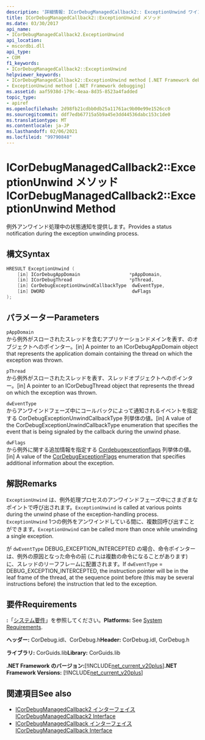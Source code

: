 ```yaml
---
description: '詳細情報: ICorDebugManagedCallback2:: ExceptionUnwind ワインドメソッド'
title: ICorDebugManagedCallback2::ExceptionUnwind メソッド
ms.date: 03/30/2017
api_name:
- ICorDebugManagedCallback2.ExceptionUnwind
api_location:
- mscordbi.dll
api_type:
- COM
f1_keywords:
- ICorDebugManagedCallback2::ExceptionUnwind
helpviewer_keywords:
- ICorDebugManagedCallback2::ExceptionUnwind method [.NET Framework debugging]
- ExceptionUnwind method [.NET Framework debugging]
ms.assetid: aaf5938d-179c-4eaa-8d35-8523a4fadded
topic_type:
- apiref
ms.openlocfilehash: 2d98fb21cdbb0db25a11761ac9b00e99e1526cc0
ms.sourcegitcommit: ddf7edb67715a5b9a45e3dd44536dabc153c1de0
ms.translationtype: MT
ms.contentlocale: ja-JP
ms.lasthandoff: 02/06/2021
ms.locfileid: "99790848"
---
```

# <a name="icordebugmanagedcallback2exceptionunwind-method"></a><span data-ttu-id="4d476-103">ICorDebugManagedCallback2::ExceptionUnwind メソッド</span><span class="sxs-lookup"><span data-stu-id="4d476-103">ICorDebugManagedCallback2::ExceptionUnwind Method</span></span>

<span data-ttu-id="4d476-104">例外アンワインド処理中の状態通知を提供します。</span><span class="sxs-lookup"><span data-stu-id="4d476-104">Provides a status notification during the exception unwinding process.</span></span>  
  
## <a name="syntax"></a><span data-ttu-id="4d476-105">構文</span><span class="sxs-lookup"><span data-stu-id="4d476-105">Syntax</span></span>  
  
```cpp  
HRESULT ExceptionUnwind (  
    [in] ICorDebugAppDomain                  *pAppDomain,  
    [in] ICorDebugThread                     *pThread,  
    [in] CorDebugExceptionUnwindCallbackType  dwEventType,  
    [in] DWORD                                dwFlags  
);  
```  
  
## <a name="parameters"></a><span data-ttu-id="4d476-106">パラメーター</span><span class="sxs-lookup"><span data-stu-id="4d476-106">Parameters</span></span>  

 `pAppDomain`  
 <span data-ttu-id="4d476-107">から例外がスローされたスレッドを含むアプリケーションドメインを表す、のオブジェクトへのポインター。</span><span class="sxs-lookup"><span data-stu-id="4d476-107">[in] A pointer to an ICorDebugAppDomain object that represents the application domain containing the thread on which the exception was thrown.</span></span>  
  
 `pThread`  
 <span data-ttu-id="4d476-108">から例外がスローされたスレッドを表す、スレッドオブジェクトへのポインター。</span><span class="sxs-lookup"><span data-stu-id="4d476-108">[in] A pointer to an ICorDebugThread object that represents the thread on which the exception was thrown.</span></span>  
  
 `dwEventType`  
 <span data-ttu-id="4d476-109">からアンワインドフェーズ中にコールバックによって通知されるイベントを指定する CorDebugExceptionUnwindCallbackType 列挙体の値。</span><span class="sxs-lookup"><span data-stu-id="4d476-109">[in] A value of the CorDebugExceptionUnwindCallbackType enumeration that specifies the event that is being signaled by the callback during the unwind phase.</span></span>  
  
 `dwFlags`  
 <span data-ttu-id="4d476-110">から例外に関する追加情報を指定する [Cordebugexceptionflags](cordebugexceptionflags-enumeration.md) 列挙体の値。</span><span class="sxs-lookup"><span data-stu-id="4d476-110">[in] A value of the [CorDebugExceptionFlags](cordebugexceptionflags-enumeration.md) enumeration that specifies additional information about the exception.</span></span>  
  
## <a name="remarks"></a><span data-ttu-id="4d476-111">解説</span><span class="sxs-lookup"><span data-stu-id="4d476-111">Remarks</span></span>  

 <span data-ttu-id="4d476-112">`ExceptionUnwind` は、例外処理プロセスのアンワインドフェーズ中にさまざまなポイントで呼び出されます。</span><span class="sxs-lookup"><span data-stu-id="4d476-112">`ExceptionUnwind` is called at various points during the unwind phase of the exception-handling process.</span></span> <span data-ttu-id="4d476-113">`ExceptionUnwind` 1つの例外をアンワインドしている間に、複数回呼び出すことができます。</span><span class="sxs-lookup"><span data-stu-id="4d476-113">`ExceptionUnwind` can be called more than once while unwinding a single exception.</span></span>  
  
 <span data-ttu-id="4d476-114">が `dwEventType` DEBUG_EXCEPTION_INTERCEPTED の場合、命令ポインターは、例外の原因となった命令の前 (これは複数の命令になることがあります) に、スレッドのリーフフレームに配置されます。</span><span class="sxs-lookup"><span data-stu-id="4d476-114">If `dwEventType` = DEBUG_EXCEPTION_INTERCEPTED, the instruction pointer will be in the leaf frame of the thread, at the sequence point before (this may be several instructions before) the instruction that led to the exception.</span></span>  
  
## <a name="requirements"></a><span data-ttu-id="4d476-115">要件</span><span class="sxs-lookup"><span data-stu-id="4d476-115">Requirements</span></span>  

 <span data-ttu-id="4d476-116">**:**「[システム要件](../../get-started/system-requirements.md)」を参照してください。</span><span class="sxs-lookup"><span data-stu-id="4d476-116">**Platforms:** See [System Requirements](../../get-started/system-requirements.md).</span></span>  
  
 <span data-ttu-id="4d476-117">**ヘッダー:** CorDebug.idl、CorDebug.h</span><span class="sxs-lookup"><span data-stu-id="4d476-117">**Header:** CorDebug.idl, CorDebug.h</span></span>  
  
 <span data-ttu-id="4d476-118">**ライブラリ:** CorGuids.lib</span><span class="sxs-lookup"><span data-stu-id="4d476-118">**Library:** CorGuids.lib</span></span>  
  
 <span data-ttu-id="4d476-119">**.NET Framework のバージョン:**[!INCLUDE[net_current_v20plus](../../../../includes/net-current-v20plus-md.md)]</span><span class="sxs-lookup"><span data-stu-id="4d476-119">**.NET Framework Versions:** [!INCLUDE[net_current_v20plus](../../../../includes/net-current-v20plus-md.md)]</span></span>  
  
## <a name="see-also"></a><span data-ttu-id="4d476-120">関連項目</span><span class="sxs-lookup"><span data-stu-id="4d476-120">See also</span></span>

- [<span data-ttu-id="4d476-121">ICorDebugManagedCallback2 インターフェイス</span><span class="sxs-lookup"><span data-stu-id="4d476-121">ICorDebugManagedCallback2 Interface</span></span>](icordebugmanagedcallback2-interface.md)
- [<span data-ttu-id="4d476-122">ICorDebugManagedCallback インターフェイス</span><span class="sxs-lookup"><span data-stu-id="4d476-122">ICorDebugManagedCallback Interface</span></span>](icordebugmanagedcallback-interface.md)
